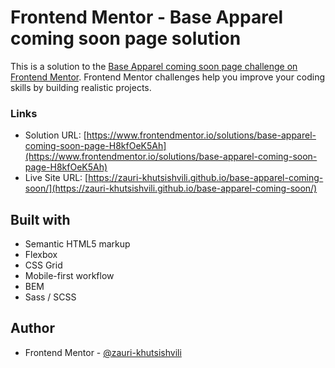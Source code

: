 # Frontend Mentor - Base Apparel coming soon page solution

This is a solution to the [Base Apparel coming soon page challenge on Frontend Mentor](https://www.frontendmentor.io/challenges/base-apparel-coming-soon-page-5d46b47f8db8a7063f9331a0). Frontend Mentor challenges help you improve your coding skills by building realistic projects. 

### Links

- Solution URL: [https://www.frontendmentor.io/solutions/base-apparel-coming-soon-page-H8kfOeK5Ah](https://www.frontendmentor.io/solutions/base-apparel-coming-soon-page-H8kfOeK5Ah)
- Live Site URL: [https://zauri-khutsishvili.github.io/base-apparel-coming-soon/](https://zauri-khutsishvili.github.io/base-apparel-coming-soon/)

## Built with

- Semantic HTML5 markup
- Flexbox
- CSS Grid
- Mobile-first workflow
- BEM
- Sass / SCSS

## Author

- Frontend Mentor - [@zauri-khutsishvili](https://www.frontendmentor.io/profile/zauri-khutsishvili)